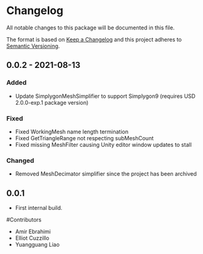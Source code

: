 # Changelog
All notable changes to this package will be documented in this file.

The format is based on [Keep a Changelog](http://keepachangelog.com/en/1.0.0/)
and this project adheres to [Semantic Versioning](http://semver.org/spec/v2.0.0.html).

## 0.0.2 - 2021-08-13
### Added
- Update SimplygonMeshSimplifier to support Simplygon9 (requires USD 2.0.0-exp.1 package version)

### Fixed
- Fixed WorkingMesh name length termination
- Fixed GetTriangleRange not respecting subMeshCount
- Fixed missing MeshFilter causing Unity editor window updates to stall

### Changed
- Removed MeshDecimator simplifier since the project has been archived

## 0.0.1
- First internal build.

#Contributors
- Amir Ebrahimi
- Elliot Cuzzillo
- Yuangguang Liao